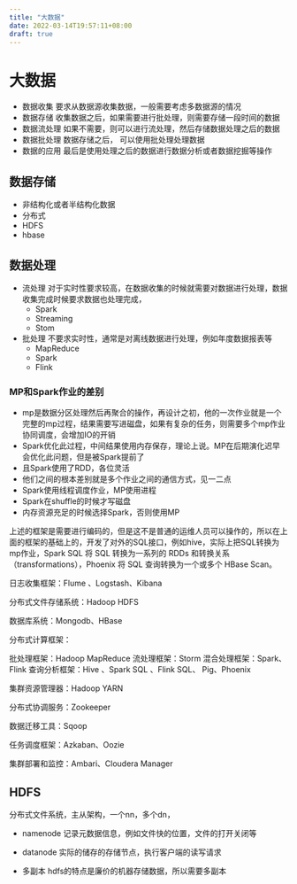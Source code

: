```yaml
---
title: "大数据"
date: 2022-03-14T19:57:11+08:00
draft: true
---
```


# 大数据

* 数据收集
    要求从数据源收集数据，一般需要考虑多数据源的情况
* 数据存储
    收集数据之后，如果需要进行批处理，则需要存储一段时间的数据
* 数据流处理
    如果不需要，则可以进行流处理，然后存储数据处理之后的数据
* 数据批处理
    数据存储之后， 可以使用批处理处理数据
* 数据的应用
    最后是使用处理之后的数据进行数据分析或者数据挖掘等操作


## 数据存储

* 非结构化或者半结构化数据
* 分布式
* HDFS
* hbase

## 数据处理
* 流处理
    对于实时性要求较高，在数据收集的时候就需要对数据进行处理，数据收集完成时候要求数据也处理完成，
    * Spark
    * Streaming
    * Stom
* 批处理
    不要求实时性，通常是对离线数据进行处理，例如年度数据报表等
    * MapReduce
    * Spark
    * Flink


### MP和Spark作业的差别

* mp是数据分区处理然后再聚合的操作，再设计之初，他的一次作业就是一个完整的mp过程，结果需要写进磁盘，如果有复杂的任务，则需要多个mp作业协同调度，会增加IO的开销
* Spark优化此过程，中间结果使用内存保存，理论上说。MP在后期演化迟早会优化此问题，但是被Spark提前了
* 且Spark使用了RDD，各位灵活
* 他们之间的根本差别就是多个作业之间的通信方式，见一二点
* Spark使用线程调度作业，MP使用进程
* Spark在shuffle的时候才写磁盘
* 内存资源充足的时候选择Spark，否则使用MP




上述的框架是需要进行编码的，但是这不是普通的运维人员可以操作的，所以在上面的框架的基础上的，开发了对外的SQL接口，例如hive，实际上把SQL转换为mp作业，Spark SQL 将 SQL 转换为一系列的 RDDs 和转换关系（transformations），Phoenix 将 SQL 查询转换为一个或多个 HBase Scan。


日志收集框架：Flume 、Logstash、Kibana

分布式文件存储系统：Hadoop HDFS

数据库系统：Mongodb、HBase

分布式计算框架：

批处理框架：Hadoop MapReduce
流处理框架：Storm
混合处理框架：Spark、Flink
查询分析框架：Hive 、Spark SQL 、Flink SQL、 Pig、Phoenix

集群资源管理器：Hadoop YARN

分布式协调服务：Zookeeper

数据迁移工具：Sqoop

任务调度框架：Azkaban、Oozie

集群部署和监控：Ambari、Cloudera Manager



## HDFS

分布式文件系统，主从架构，一个nn，多个dn，
* namenode
    记录元数据信息，例如文件快的位置，文件的打开关闭等
* datanode
    实际的储存的存储节点，执行客户端的读写请求

* 多副本
    hdfs的特点是廉价的机器存储数据，所以需要多副本
